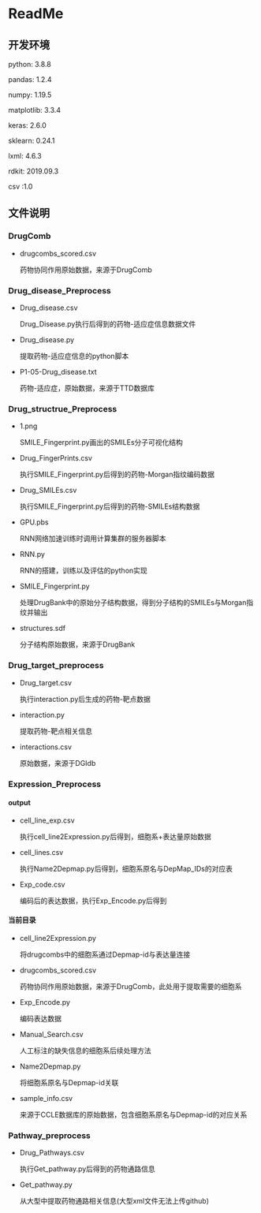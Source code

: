 # ReadMe

## 开发环境

python: 3.8.8

pandas: 1.2.4

numpy: 1.19.5

matplotlib: 3.3.4

keras: 2.6.0

sklearn: 0.24.1

lxml: 4.6.3

rdkit: 2019.09.3

csv :1.0

## 文件说明

### DrugComb

- drugcombs_scored.csv

  药物协同作用原始数据，来源于DrugComb

### Drug_disease_Preprocess

- Drug_disease.csv

  Drug_Disease.py执行后得到的药物-适应症信息数据文件

- Drug_disease.py

  提取药物-适应症信息的python脚本

- P1-05-Drug_disease.txt

  药物-适应症，原始数据，来源于TTD数据库

### Drug_structrue_Preprocess

- 1.png

  SMILE_Fingerprint.py画出的SMILEs分子可视化结构

- Drug_FingerPrints.csv

  执行SMILE_Fingerprint.py后得到的药物-Morgan指纹编码数据

- Drug_SMILEs.csv

  执行SMILE_Fingerprint.py后得到的药物-SMILEs结构数据

- GPU.pbs

  RNN网络加速训练时调用计算集群的服务器脚本

- RNN.py

  RNN的搭建，训练以及评估的python实现

- SMILE_Fingerprint.py

  处理DrugBank中的原始分子结构数据，得到分子结构的SMILEs与Morgan指纹并输出

- structures.sdf

  分子结构原始数据，来源于DrugBank

### Drug_target_preprocess

- Drug_target.csv

  执行interaction.py后生成的药物-靶点数据

- interaction.py

  提取药物-靶点相关信息

- interactions.csv

  原始数据，来源于DGIdb

### Expression_Preprocess

#### output

- cell_line_exp.csv

  执行cell_line2Expression.py后得到，细胞系+表达量原始数据

- cell_lines.csv

  执行Name2Depmap.py后得到，细胞系原名与DepMap_IDs的对应表

- Exp_code.csv

  编码后的表达数据，执行Exp_Encode.py后得到

#### 当前目录

- cell_line2Expression.py

  将drugcombs中的细胞系通过Depmap-id与表达量连接

- drugcombs_scored.csv

  药物协同作用原始数据，来源于DrugComb，此处用于提取需要的细胞系

- Exp_Encode.py

  编码表达数据

- Manual_Search.csv

  人工标注的缺失信息的细胞系后续处理方法

- Name2Depmap.py

  将细胞系原名与Depmap-id关联

- sample_info.csv

  来源于CCLE数据库的原始数据，包含细胞系原名与Depmap-id的对应关系

### Pathway_preprocess

- Drug_Pathways.csv

  执行Get_pathway.py后得到的药物通路信息

- Get_pathway.py

  从大型中提取药物通路相关信息(大型xml文件无法上传github)